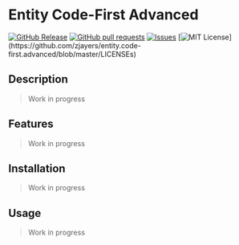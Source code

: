 # Entity Code-First Advanced
[![GitHub Release](https://img.shields.io/github/release/zjayers/entity.code-first.advanced.svg?style=flat)]()
[![GitHub pull requests](https://img.shields.io/github/issues-pr/zjayers/entity.code-first.advanced.svg?style=flat)]()
[![Issues](https://img.shields.io/github/issues-raw/zjayers/entity.code-first.advanced.svg?maxAge=25000)](https://github.com/zjayers/entity.code-first.advanced/issues)
[![MIT License](https://img.shields.io/apm/l/atomic-ui.svg?)](https://github.com/zjayers/entity.code-first.advanced/blob/master/LICENSEs)

## Description

> Work in progress

## Features

> Work in progress

## Installation

> Work in progress

## Usage

> Work in progress